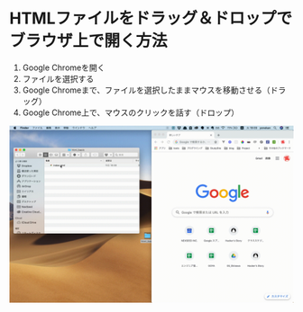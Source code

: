 # HTMLファイルをドラッグ＆ドロップでブラウザ上で開く方法

1. Google Chromeを開く
2. ファイルを選択する
3. Google Chromeまで、ファイルを選択したままマウスを移動させる（ドラッグ）
4. Google Chrome上で、マウスのクリックを話す（ドロップ）
<img src="./openHtml.gif">